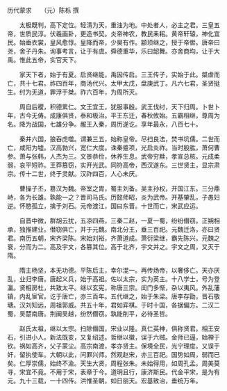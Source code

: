 历代蒙求　　（元）陈栎 撰 

　　太极既判，高下定位。轻清为天，重浊为地。中处者人，必主之君。三皇五帝，世质民淳。伏羲画卦，更造书契。炎帝神农，教民耒耜。黄帝轩辕，神化宜民。始垂衣裳，皇风愈惇。皇降而帝，少昊有作。颛顼继之，授于帝喾。唐帝曰尧，舍子丹朱。询事考言，让于有虞。舜德重华，乐曰韶舞。亦舍商均，让于大禹。惟此五帝，实官天下。 

　　家天下者，始于有夏。启贤继能，禹因传启。三王传子，实始于此。桀虐而亡，共十七君。祚四百年，商汤代兴。太甲太戊，盘庚武丁。凡六七君，圣贤挺生。纣为无道，罪浮于桀。祚六百年，为周所灭。 

　　周自后稷，积德累仁。文王宜王，犹服事殷。武王伐纣，天下归周。卜世卜年，古今无俦。成康俱贤，泰和极治。平王东迁，春秋攸始。五霸相继，尊周为名。降为战国，七雄分争。赧王入秦，周历遂讫。享年最永，八百七十。 

　　秦并六国，狼吞虎噬。谓兼三五，始称皇帝。尽扫良法，焚书坑儒。二世而亡，咸阳为墟。汉高勃兴，宽仁大度。诛秦蹙项，光启炎祚。当时股肱，萧何曹参。萧与张韩，人杰为三。文景恭俭，休养生息。武帝穷黩，孝宣总核。元成柔弱，哀平短祚。王莽篡窃，实开光武。同符高帝，西汉遂东。三世贤主，显宗肃宗。传十二世，终于灵献。汉祚四百，人心未厌。 

　　曹操子丕，篡汉为魏。帝室之胄，蜀主刘备。吴主孙权，开国江东。三分鼎峙，各为长雄。孰能一之？晋司马氏。历懿师昭，炎为武帝。开基肇乱，子愚妇逆。怀愍孤立，擒于刘石。元帝渡江，国曰东晋。十世而亡，宋武应运。 

　　自晋中微，群胡云扰，五凉四燕，三秦二赵，一夏一蜀，纷纷僣窃。正朔相承，独推建业。僣窃俱亡，并于元魏。南北分王，垂三百祀。元魏迁洛，亦曰贤君。南历五朝，宋齐梁陈。宋始刘裕，齐萧道成。萧衍梁继，霸先陈兴。元魏之衰，分而为二。高及宇文，各篡其位。高于北齐，宇文并之。宇文之周，又灭于隋。 

　　隋主杨坚，本无功德。平陈后主，幸尔混一。再传炀帝，以奢侈亡。天亦厌乱，业归李唐。唐起义兵，始于高祖。佐以太宗，实为英主。十八学士，号为登瀛。贤相房杜，共致太平。继以玄宪，称唐三宗。闺门多惭，杂以夷风。外乱藩镇，内乱宦官。讫于唐亡，亦三百年。五代继之，始于朱梁。唐李存勖，晋石敬瑭。汉刘知远，周祖郭威。共五十年，君如弈棋。于时十国，各据偏方。二汉二蜀，吴楚南唐。荆闽吴越，纷然僣窃。孰能削平，必待圣哲。 

　　赵氏太祖，继以太宗。扫除僣国，宋业以隆。真仁英神，俱称贤君。相王安石，引进小人。新法既变，又复绍述。哲继以徽，误于六贼。金师已逼，始禅于钦。祸如高齐，父子蒙尘。高宗南渡，孝亦贤主。保境全民，光宁理度。又误于奸，留执使车。大朝以此，问罪兴师。然观赵宋，亦三百祀。国势如周，弱而已矣。仁厚崇儒，始终不渝。天生大贤，周程张朱。未始得用，如周孔孟。周美莫寻，宋宜不竟。不用于宋，表章于今。道明且行，康济斯民。代金平宋，是为有元。九十三载，一十四传。洪惟圣朝，如日丽天。宏基致治，垂统万年。 


